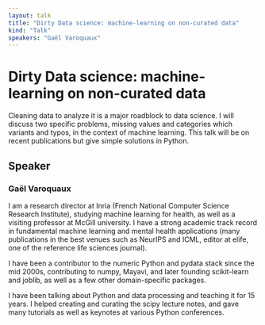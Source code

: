 ```yaml
---
layout: talk
title: "Dirty Data science: machine-learning on non-curated data"
kind: "Talk"
speakers: "Gaël Varoquaux"
---
```


# Dirty Data science: machine-learning on non-curated data

Cleaning data to analyze it is a major roadblock to data science. I will discuss two specific problems, missing values and categories which variants and typos, in the context of machine learning. This talk will be on recent publications but give simple solutions in Python.

## Speaker

### Gaël Varoquaux

I am a research director at Inria (French National Computer Science Research Institute), studying machine learning for health, as well as a visiting professor at McGill university. I have a strong academic track record in fundamental machine learning and mental health applications (many publications in the best venues such as NeurIPS and ICML, editor at elife, one of the reference life sciences journal).

I have been a contributor to the numeric Python and pydata stack since the mid 2000s, contributing to numpy, Mayavi, and later founding scikit-learn and joblib, as well as a few other domain-specific packages.

I have been talking about Python and data processing and teaching it for 15 years. I helped creating and curating the scipy lecture notes, and gave many tutorials as well as keynotes at various Python conferences.
